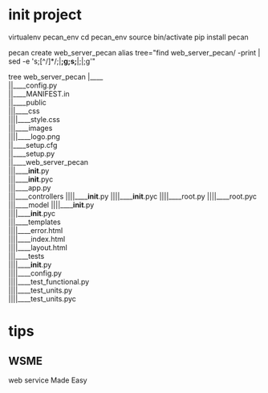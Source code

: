 # init project

virtualenv pecan_env
cd pecan_env
source bin/activate
pip install pecan

pecan create web_server_pecan
alias tree="find web_server_pecan/ -print | sed -e 's;[^/]*/;|____;g;s;____|;|;g'"        

tree web_server_pecan
|____       
||____config.py         
||____MANIFEST.in       
||____public        
|||____css          
||||____style.css         
|||____images       
||||____logo.png        
||____setup.cfg       
||____setup.py        
||____web_server_pecan        
|||______init__.py        
|||______init__.pyc       
|||____app.py       
|||____controllers
||||______init__.py
||||______init__.pyc
||||____root.py
||||____root.pyc
|||____model
||||______init__.py       
||||______init__.pyc        
|||____templates        
||||____error.html        
||||____index.html        
||||____layout.html       
|||____tests        
||||______init__.py       
||||____config.py       
||||____test_functional.py        
||||____test_units.py       
||||____test_units.pyc        

# tips

## WSME
web service Made Easy

